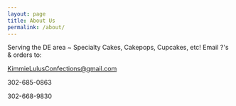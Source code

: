 ```yaml
---
layout: page
title: About Us
permalink: /about/
---
```


Serving the DE area ~ Specialty Cakes, Cakepops, Cupcakes, etc!
Email ?'s & orders to:

KimmieLulusConfections@gmail.com

302-685-0863

302-668-9830

<!-- <iframe style = "margin:0 auto;display:block;height:600px" src="https://www.facebook.com/plugins/page.php?href=https%3A%2F%2Fwww.facebook.com%2Fkimmielulusconfections%2F&tabs=timeline&width=500&height=1000&small_header=false&adapt_container_width=true&hide_cover=false&show_facepile=true&appId" width="500" height="500" style="border:none;overflow:hidden" scrolling="no" frameborder="0" allowTransparency="true"></iframe> -->